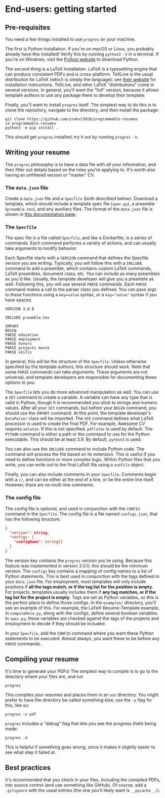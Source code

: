# End-users: getting started

## Pre-requisites

You need a few things installed to use `progres` on your machine. 

The first is Python installation. If you're on macOS or Linux, you probably already have this installed! Verify this by running `python3 -V` in a terminal. If you're on Windows, visit the [Python website](https://python.org) to download Python.

The second thing is a LaTeX installation. LaTeX is a typesetting engine that can produce consistent PDFs and is cross-platform. TeXLive is the usual distribution for LaTeX (which is simply the language): see [their website](https://www.tug.org/texlive/) for installation instructions. TeXLive, and other LaTeX "distributions" come in several versions. In general, you'll want the "full" version, because it allows template authors to use any package there to develop their template.

Finally, you'll want to install `progres` itself. The simplest way to do this is to clone the repository, navigate to the directory, and then install the package:

```
git clone https://github.com/yrahul3910/programmable-resumes
cd programmable-resumes
python3 -m pip install .
```

This should get `progres` installed; try it out by running `progres -h`.

## Writing your resume

The `progres` philosophy is to have a data file with _all_ your information, and then filter out details based on the roles you're applying to. It's worth also having an unfiltered version or "master" CV.

### The `data.json` file

Create a `data.json` file and a `Specfile` (both described below). Download a template, which should include a template spec file (`spec.py`), a preamble (`preamble.tex`), and any auxiliary files. The format of the `data.json` file is shown in [this documentation page](../data-json.md).

### The `Specfile`

The spec file is a file called `Specfile`, and like a Dockerfile, is a series of commands. Each command performs a variety of actions, and can usually take arguments to modify behavior. 

Each Specfile starts with a `VERSION` command that defines the Specfile version you are writing. Typically, you will follow this with a `INCLUDE` command to add a *preamble*, which contains custom LaTeX commands, LaTeX preambles, document class, etc. You can include as many preambles as you'd like. Usually, the template developer will give you a preamble as well. Following this, you will use several `PARSE` commands. Each `PARSE` command makes a call to the parser class you defined. You can pass args to these functions using a `key=value` syntax, or a `key="value"` syntax if you have spaces.

```
VERSION 3.0.0

INCLUDE preamble.tex

IMPORT
BEGIN
PARSE education
PARSE employment
PARSE honors
PARSE projects max=5
PARSE skills
```

In general, this will be the structure of the `Specfile`. Unless otherwise specified by the template authors, this structure should work. Note that some `PARSE` commands can take arguments. These arguments are not universal, and template developers are responsible for documenting these options to you.

The `Specfile` lets you do more advanced manipulation as well. You can use a `SET` command to create a variable. A variable can have any type that is valid in Python, though it is recommended you stick to strings and numeric values. After all your `SET` commands, but before your `BEGIN` command, you should use the `IMPORT` command. At this point, the template develoepr's `DataParser` class will be imported. The `USE` command defines what LaTeX processor is used to create the final PDF. For example, Awesome CV requires `xelatex`. If this is not specified, `pdflatex` is used by default. The `PYTHON` command is either a path or the command to use for the Python executable. This should be at least 3.9. By default, `python3` is used.

You can also use the `INCLUDE` command to include Python code. The command will process the file based on its extension. This is useful if you need to define functions or more complex logic. Within Python files that you write, you can write out to the final LaTeX file using a `outFile` object.

Finally, you can also include comments in your `Specfile`. Comments begin with a `//`, and can be either at the end of a line, or be the entire line itself. However, there are no multi-line comments.

### The config file

The config file is optional, and used in conjunction with the `CONFIG` command in the `Specfile`. The config file is a file named `configs.json`, that has the following structure:

```json
{
  "version": string,
  "configs: {
    "configName": string[]
  }
}
```

The version key contains the `progres` version you're using. Because this feature was implemented in version 2.0.0, this should be the minimum version. The `configs` key contains a mapping of config names to a list of Python statements. This is best used in conjunction with the tags defined in your `data.json` file. For employment, most templates will only include positions if **all the tags match, or if the tag list for the position is empty**. For projects, templates usually includes them if **any tag matches, or if the tag list for the project is empty**. Tags are set as Python variables, so this is the perfect place to define those configs. In the `examples/` directory, you'll see an example of this. For example, the LaTeX-Resume-Template example, in `computeRole.py`, along with the configs, define several boolean variables. In `spec.py`, these variables are checked against the tags of the projects and employment to decide if they should be included.

In your `Specfile`, add the `CONFIG` command where you want these Python statements to be executed. Almost always, you want these to be before any `PARSE` commands.

## Compiling your resume

It's time to generate your PDFs! The simplest way to compile is to go to the directory where your files are, and run

```
progres
```

This compiles your resumes and places them in an `out` directory. You might prefer to have the directory be called something else; use the `-o` flag for this, like so:

```
progres -o pdf
```

`progres` includes a "debug" flag that lets you see the progress (heh) being made:

```
progres -d
```

This is helpful if something goes wrong, since it makes it slightly easier to see what step it failed at.

## Best practices

It's recommended that you check in your files, including the compiled PDFs, into source control (and use something like GitHub). Of course, add a `.gitignore` with the usual entries (the one you'll likely want is `__pycache__/`).
